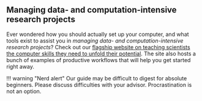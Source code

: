 
## Managing data- and computation-intensive research projects
Ever wondered how you should actually set up your computer, and what tools
exist to assist you in *managing data- and computation-intensive research
projects*? Check out our [flagship website on teaching scientists the computer skills they need to unfold their
potential](https://hannesdatta.github.io/reproducible-science-guide/). The site also hosts a bunch of examples of productive workflows
that will help you get started right away.

!!! warning "Nerd alert"
    Our guide may be difficult to digest for absolute beginners. Please discuss
    difficulties with your advisor. Procrastination is not an option.

